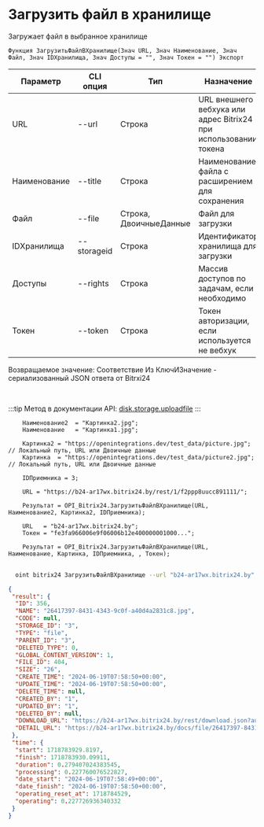 ﻿---
sidebar_position: 1
---

# Загрузить файл в хранилище
 Загружает файл в выбранное хранилище



`Функция ЗагрузитьФайлВХранилище(Знач URL, Знач Наименование, Знач Файл, Знач IDХранилища, Знач Доступы = "", Знач Токен = "") Экспорт`

  | Параметр | CLI опция | Тип | Назначение |
  |-|-|-|-|
  | URL | --url | Строка | URL внешнего вебхука или адрес Bitrix24 при использовании токена |
  | Наименование | --title | Строка | Наименование файла с расширением для сохранения |
  | Файл | --file | Строка, ДвоичныеДанные | Файл для загрузки |
  | IDХранилища | --storageid | Строка | Идентификатор хранилища для загрузки |
  | Доступы | --rights | Строка | Массив доступов по задачам, если необходимо |
  | Токен | --token | Строка | Токен авторизации, если используется не вебхук |

  
  Возвращаемое значение:   Соответствие Из КлючИЗначение - сериализованный JSON ответа от Bitrxi24

<br/>

:::tip
Метод в документации API: [disk.storage.uploadfile](https://dev.1c-bitrix.ru/rest_help/disk/storage/disk_storage_uploadfile.php)
:::
<br/>


```bsl title="Пример кода"
    Наименование2  = "Картинка2.jpg";
    Наименование   = "Картинка1.jpg";

    Картинка2 = "https://openintegrations.dev/test_data/picture.jpg";  // Локальный путь, URL или Двоичные данные
    Картинка  = "https://openintegrations.dev/test_data/picture2.jpg"; // Локальный путь, URL или Двоичные данные

    IDПриемника = 3;

    URL = "https://b24-ar17wx.bitrix24.by/rest/1/f2ppp8uucc891111/";

    Результат = OPI_Bitrix24.ЗагрузитьФайлВХранилище(URL, Наименование2, Картинка2, IDПриемника);

    URL   = "b24-ar17wx.bitrix24.by";
    Токен = "fe3fa966006e9f06006b12e400000001000...";

    Результат = OPI_Bitrix24.ЗагрузитьФайлВХранилище(URL, Наименование, Картинка, IDПриемника, , Токен);
```



```sh title="Пример команды CLI"
    
  oint bitrix24 ЗагрузитьФайлВХранилище --url "b24-ar17wx.bitrix24.by" --title %title% --file %file% --storageid %storageid% --rights %rights% --token "b9df7366006e9f06006b12e400000001000..."

```

```json title="Результат"
{
 "result": {
  "ID": 356,
  "NAME": "26417397-8431-4343-9c0f-a40d4a2831c8.jpg",
  "CODE": null,
  "STORAGE_ID": "3",
  "TYPE": "file",
  "PARENT_ID": "3",
  "DELETED_TYPE": 0,
  "GLOBAL_CONTENT_VERSION": 1,
  "FILE_ID": 404,
  "SIZE": "26",
  "CREATE_TIME": "2024-06-19T07:58:50+00:00",
  "UPDATE_TIME": "2024-06-19T07:58:50+00:00",
  "DELETE_TIME": null,
  "CREATED_BY": "1",
  "UPDATED_BY": "1",
  "DELETED_BY": null,
  "DOWNLOAD_URL": "https://b24-ar17wx.bitrix24.by/rest/download.json?auth=0a9d7266006e9f06006b12e40000000100000702aaae0c0e99153466d165ecfa4a92ce&token=disk%7CaWQ9MzU2Jl89TEZ6d3JtUDdUdVg0dXJ3Q2pZYTExTlhPTmh1czI3V1k%3D%7CImRvd25sb2FkfGRpc2t8YVdROU16VTJKbDg5VEVaNmQzSnRVRGRVZFZnMGRYSjNRMnBaWVRFeFRsaFBUbWgxY3pJM1Yxaz18MGE5ZDcyNjYwMDZlOWYwNjAwNmIxMmU0MDAwMDAwMDEwMDAwMDcwMmFhYWUwYzBlOTkxNTM0NjZkMTY1ZWNmYTRhOTJjZSI%3D.ng9IaX1mYX7R%2B4yWP67P6j9%2BWvh78aG47IO0Ex6UVQ8%3D",
  "DETAIL_URL": "https://b24-ar17wx.bitrix24.by/docs/file/26417397-8431-4343-9c0f-a40d4a2831c8.jpg"
 },
 "time": {
  "start": 1718783929.8197,
  "finish": 1718783930.09911,
  "duration": 0.279407024383545,
  "processing": 0.227760076522827,
  "date_start": "2024-06-19T07:58:49+00:00",
  "date_finish": "2024-06-19T07:58:50+00:00",
  "operating_reset_at": 1718784529,
  "operating": 0.227726936340332
 }
}
```
